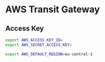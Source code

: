# AWS Transit Gateway

## Access Key

```bash
export AWS_ACCESS_KEY_ID=
export AWS_SECRET_ACCESS_KEY=

export AWS_DEFAULT_REGION=eu-central-1
```